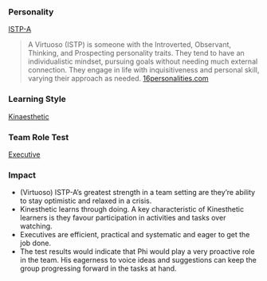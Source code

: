 ### Personality

[ISTP-A](https://www.16personalities.com/profiles/8e5ef15d58075)

> A Virtuoso (ISTP) is someone with the Introverted, Observant, Thinking, and Prospecting personality traits. They tend to have an individualistic mindset, pursuing goals without needing much external connection. They engage in life with inquisitiveness and personal skill, varying their approach as needed. 
> [16personalities.com](https://www.16personalities.com/istp-personality)

### Learning Style

[Kinaesthetic](https://personalitymax.com/report/?ls=64-54-82&name_key=71aa51bd31)

### Team Role Test

[Executive](https://www.123test.com/team-roles-test/id=KM4DB23UUFUX&version=)

### Impact
* (Virtuoso) ISTP-A’s  greatest strength in a team setting are they’re ability to stay optimistic and relaxed in a crisis.   
* Kinesthetic  learns through doing. A key characteristic of Kinesthetic learners is they favour participation in activities and tasks over watching. 
* Executives are efficient, practical and systematic and eager to get the job done. 
* The test results would indicate that Phi would play a very proactive role in the team. His eagerness to voice ideas and suggestions can keep the group progressing forward in the tasks at hand. 